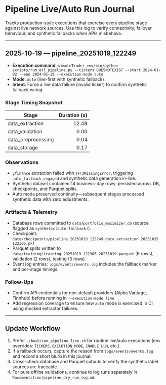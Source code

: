 # Pipeline Live/Auto Run Journal

Tracks production-style executions that exercise every pipeline stage against live network sources. Use this log to verify connectivity, failover behaviour, and synthetic fallbacks when APIs misbehave.

---

## 2025-10-19 — pipeline_20251019_122249

- **Execution command**: `simpleTrader_env/bin/python scripts/run_etl_pipeline.py --tickers DOESNOTEXIST --start 2024-01-02 --end 2024-01-19 --execution-mode auto`
- **Mode**: `auto` (live-first with synthetic fallback)
- **Intent**: Force a live data failure (invalid ticker) to confirm synthetic fallback wiring

### Stage Timing Snapshot

| Stage | Duration (s) |
| --- | ---: |
| data_extraction | 12.48 |
| data_validation | 0.00 |
| data_preprocessing | 0.04 |
| data_storage | 0.17 |

### Observations

- `yfinance` extraction failed with `YFTzMissingError`, triggering `auto_fallback_engaged` and synthetic data generation in-line.
- Synthetic dataset contained 14 business-day rows; persisted across DB, checkpoints, and Parquet splits.
- Auto mode preserved continuity—subsequent stages processed synthetic data with zero adjustments.

### Artifacts & Telemetry

- Database rows committed to `data/portfolio_maximizer.db` (source flagged as `synthetic(auto-fallback)`).
- Checkpoint: `data/checkpoints/pipeline_20251019_122249_data_extraction_20251019_122305.pkl`
- Parquet splits written to `data/training/training_20251019_122305_20251019.parquet` (9 rows), validation (2 rows), testing (3 rows).
- Event log entries: `logs/events/events.log` includes the fallback marker and per-stage timings.

### Follow-Ups

- Confirm API credentials for non-default providers (Alpha Vantage, Finnhub) before running in `--execution-mode live`.
- Add regression coverage to ensure new `auto` mode is exercised in CI using mocked extractor failures.

---

## Update Workflow

1. Prefer `./bash/run_pipeline_live.sh` for routine live/auto executions (env overrides: `TICKERS`, `EXECUTION_MODE`, `ENABLE_LLM`, etc.).
2. If a fallback occurs, capture the reason from `logs/events/events.log` and record a short blurb in this journal.
3. Cross-check database and Parquet outputs to verify the synthetic label sources are traceable.
4. For pure offline validations, continue to log runs separately in `Documentation/pipeline_dry_run_log.md`.
